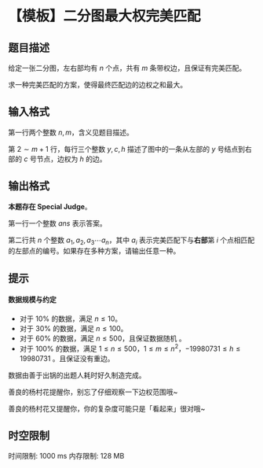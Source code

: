 # 【模板】二分图最大权完美匹配

## 题目描述

给定一张二分图，左右部均有 $n$ 个点，共有 $m$ 条带权边，且保证有完美匹配。

求一种完美匹配的方案，使得最终匹配边的边权之和最大。

## 输入格式

第一行两个整数 $n,m$，含义见题目描述。

第 $2\sim m+1$ 行，每行三个整数 $y,c,h$ 描述了图中的一条从左部的 $y$ 号结点到右部的 $c$ 号节点，边权为 $h$ 的边。

## 输出格式

**本题存在 Special Judge**。

第一行一个整数 $ans$ 表示答案。

第二行共 $n$ 个整数 $a_1,a_2,a_3\cdots a_n$，其中 $a_i$ 表示完美匹配下与**右部**第 $i$ 个点相匹配的左部点的编号。如果存在多种方案，请输出任意一种。

## 提示

#### 数据规模与约定
- 对于 $10\%$ 的数据，满足 $n\leq 10$。
- 对于 $30\%$ 的数据，满足 $n\leq 100$。
- 对于 $60\%$ 的数据，满足 $n\leq 500$，且保证数据随机 。
- 对于 $100\%$ 的数据，满足 $1\leq n\leq 500$，$1\leq m\leq n^2$，$-19980731\leq h \leq 19980731$ 。且保证没有重边。

数据由善于出锅的出题人耗时好久制造完成。

善良的杨村花提醒你，别忘了仔细观察一下边权范围哦~

善良的杨村花又提醒你，你的复杂度可能只是「看起来」很对哦~

## 时空限制

时间限制: 1000 ms
内存限制: 128 MB
